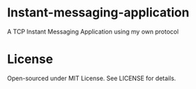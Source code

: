 # Instant-messaging-application

A TCP Instant Messaging Application using my own protocol

# License

Open-sourced under MIT License. See LICENSE for details.
